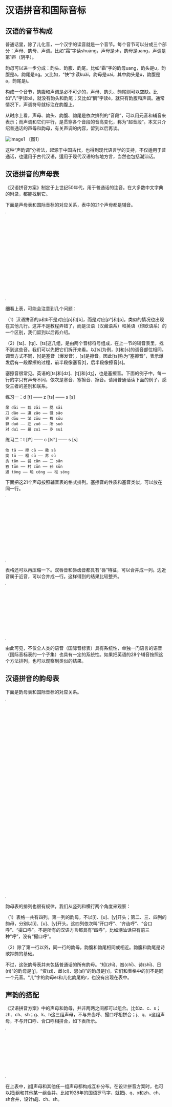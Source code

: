 # 汉语拼音和国际音标

## 汉语的音节构成

普通话里，除了儿化音，一个汉字的读音就是一个音节。每个音节可以分成三个部分：声母、韵母、声调。比如“霜”字读shuāng，声母是sh，韵母是uang，声调是第1声（阴平）。

韵母可以进一步分成：韵头、韵腹、韵尾。比如“霜”字的韵母uang，韵头是u，韵腹是a，韵尾是ng。又比如，“快”字读kuài，韵母是uai，其中韵头是u，韵腹是a，韵尾是i。

构成一个音节，韵腹和声调是必不可少的，声母、韵头、韵尾则可以空缺。比如“八”字读bā，就没有韵头和韵尾；又比如“鹅”字读é，就只有韵腹和声调。通常情况下，声调符号就标注在韵腹上。

从时序上看，声母、韵头、韵腹、韵尾是依次排列的“音段”，可以用元音和辅音来表示；而声调和它们平行，是贯穿各个音段的音高变化，称为“超音段”。本文只介绍普通话的声母和韵母，有关声调的内容，留到以后再谈。

![image1] 〔图1〕

这种“声韵调”分析法，起源于中国古代，也得到现代语言学的支持，不仅适用于普通话，也适用于古代汉语，适用于现代汉语的各地方言，当然也包括潮汕话。

## 汉语拼音的声母表

《汉语拼音方案》制定于上世纪50年代，用于普通话的注音。在大多数中文字典的附录，都能找到它。

下面是声母表和国际音标的对应关系，表中的21个声母都是辅音。

<table style="width:1px; white-space:nowrap; text-align:center;">
  <tr>
    <td><span style="font-size:2em;">b</span> [p] 玻</td>
    <td><span style="font-size:2em;">p</span> [pʰ] 坡</td>
    <td><span style="font-size:2em;">m</span> [m] 摸</td>
    <td><span style="font-size:2em;">f</span> [f] 佛</td>
  </tr>
  <tr>
    <td><span style="font-size:2em;">d</span> [t] 得</td>
    <td><span style="font-size:2em;">t</span> [tʰ] 特</td>
    <td><span style="font-size:2em;">n</span> [n] 讷</td>
    <td><span style="font-size:2em;">l</span> [l] 勒</td>
  </tr>
  <tr>
    <td><span style="font-size:2em;">g</span> [k] 哥</td>
    <td><span style="font-size:2em;">k</span> [kʰ] 科</td>
    <td><span style="font-size:2em;">h</span> [x] 喝</td>
    <td></td>
  </tr>
  <tr>
    <td><span style="font-size:2em;">j</span> [tɕ] 基</td>
    <td><span style="font-size:2em;">q</span> [tɕʰ] 欺</td>
    <td><span style="font-size:2em;">x</span> [ɕ] 希</td>
    <td></td>
  </tr>
  <tr>
    <td><span style="font-size:2em;">zh</span> [tʂ] 知</td>
    <td><span style="font-size:2em;">ch</span> [tʂʰ] 蚩</td>
    <td><span style="font-size:2em;">sh</span> [ʂ] 诗</td>
    <td><span style="font-size:2em;">r</span> [ɻ] 日</td>
  </tr>
  <tr>
    <td><span style="font-size:2em;">z</span> [ts] 资</td>
    <td><span style="font-size:2em;">c</span> [tsʰ] 雌</td>
    <td><span style="font-size:2em;">s</span> [s] 思</td>
    <td></td>
  </tr>
</table>

细看上表，可能会注意到几个问题：

（1）汉语拼音的p和b不是对应[p]和[b]，而是对应[pʰ]和[p]。类似的情况也出现在其他几行。这并不是教程弄错了，而是汉语（汉藏语系）和英语（印欧语系）的一个区别，我们留到以后再介绍。

（2）[tɕ]、[tʂ]、[ts]这几组，是由两个音标符号组成，在上一节的辅音表里，找不到这些音。我们可以先把它们拆开来看。以[ts]为例，[t]和[s]的调音部位相同，调音方式不同，[t]是塞音（爆发音），[s]是擦音。因此[ts]称为“塞擦音”，表示爆发后有一段摩擦的过程，前半段像塞音[t]，后半段像擦音[s]。

塞擦音很常见。英语的[ts]和[dz]、[tʃ]和[dʒ]，也是塞擦音。下面的例子中，每一行的字只有声母不同，依次是塞音、塞擦音、擦音。请用普通话读下面的例子，感受三者的差别和联系。

练习一：d [t] —— z [ts] —— s [s]

```
呆 dāi —— 栽 zāi —— 腮 sāi
刀 dāo —— 遭 zāo —— 骚 sāo
兜 dōu —— 邹 zōu —— 搜 sōu
躲 duǒ —— 左 zuǒ —— 所 suǒ
对 duì —— 最 zuì —— 岁 suì
```

练习二：t [tʰ] —— c [tsʰ] —— s [s]

```
他 tā —— 擦 cā —— 撒 sā
突 tū —— 粗 cū —— 苏 sū
贪 tān —— 餐 cān —— 三 sān
吞 tūn —— 村 cūn —— 孙 sūn
通 tōng —— 聪 cōng —— 松 sōng
```

下面把这21个声母按照辅音表的格式排列。塞擦音的性质和塞音类似，可以放在同一行。

<table style="width:1px; white-space:nowrap; text-align:center;">
  <tr>
    <td></td>
    <td>双唇</td>
    <td>唇齿</td>
    <td colspan="2">齿/龈</td>
    <td>腭前</td>
    <td>翘舌</td>
    <td>软腭</td>
  </tr>
  <tr>
    <td>塞音</td>
    <td>b [p]<br>p [pʰ]</td>
    <td></td>
    <td>d [t]<br>t [tʰ]</td>
    <td>z [ts]<br>c [tsʰ]</td>
    <td>j [tɕ]<br>q [tɕʰ]</td>
    <td>zh [tʂ]<br>ch [tʂʰ]</td>
    <td>g [k]<br>ck [kʰ]</td>
  </tr>
  <tr>
    <td>鼻音</td>
    <td>m [m]</td>
    <td></td>
    <td>n [n]</td>
    <td></td>
    <td></td>
    <td></td>
    <td></td>
  </tr>
  <tr>
    <td>擦音</td>
    <td></td>
    <td>f [f]</td>
    <td></td>
    <td>s [s]</td>
    <td>x [ɕ]</td>
    <td>sh [ʂ]</td>
    <td>h [x]</td>
  </tr>
  <tr>
    <td>近音</td>
    <td></td>
    <td></td>
    <td></td>
    <td></td>
    <td></td>
    <td>r [ɻ]</td>
    <td></td>
  </tr>
  <tr>
    <td>边音</td>
    <td></td>
    <td></td>
    <td>l [l]</td>
    <td></td>
    <td></td>
    <td></td>
    <td></td>
  </tr>
</table>

表格还可以再压缩一下。双唇音和唇齿音都具有“唇”特征，可以合并成一列。边近音属于近音，可以合并成一行。这样得到的结果比较整齐。

<table style="width:1px; white-space:nowrap; text-align:center;">
  <tr>
    <td></td>
    <td>唇</td>
    <td colspan="2">齿/龈</td>
    <td>腭前</td>
    <td>翘舌</td>
    <td>软腭</td>
  </tr>
  <tr>
    <td>塞音</td>
    <td>b [p]<br>p [pʰ]</td>
    <td>d [t]<br>t [tʰ]</td>
    <td>z [ts]<br>c [tsʰ]</td>
    <td>j [tɕ]<br>q [tɕʰ]</td>
    <td>zh [tʂ]<br>ch [tʂʰ]</td>
    <td>g [k]<br>ck [kʰ]</td>
  </tr>
  <tr>
    <td>鼻音</td>
    <td>m [m]</td>
    <td>n [n]</td>
    <td></td>
    <td></td>
    <td></td>
    <td></td>
  </tr>
  <tr>
    <td>擦音</td>
    <td>f [f]</td>
    <td></td>
    <td>s [s]</td>
    <td>x [ɕ]</td>
    <td>sh [ʂ]</td>
    <td>h [x]</td>
  </tr>
  <tr>
    <td>近音</td>
    <td></td>
    <td>l [l]</td>
    <td></td>
    <td></td>
    <td>r [ɻ]</td>
    <td></td>
  </tr>
</table>

由此可见，不仅全人类的语音（国际音标表）具有系统性，单独一门语言的语音（国际音标表的一个子集）也具有一定的系统性。如果把英语的28个辅音按照这个方法排列，也可以观察到类似的结果。

## 汉语拼音的韵母表

下面是韵母表和国际音标的对应关系。

<table style="width:1px; white-space:nowrap; text-align:center;">
  <tr>
    <td>开口呼</td>
    <td>齐齿呼</td>
    <td>合口呼</td>
    <td>撮口呼</td>
  </tr>
  <tr>
    <td></td>
    <td><span style="font-size:2em;">i</span> [i] 衣</td>
    <td><span style="font-size:2em;">u</span> [u] 乌</td>
    <td><span style="font-size:2em;">ü</span> [y] 迂</td>
  </tr>
  <tr>
    <td><span style="font-size:2em;">a</span> [a] 啊</td>
    <td><span style="font-size:2em;">ia</span> [ia] 呀</td>
    <td><span style="font-size:2em;">ua</span> [ua] 蛙</td>
    <td></td>
  </tr>
  <tr>
    <td><span style="font-size:2em;">o</span> [o] 喔</td>
    <td></td>
    <td><span style="font-size:2em;">uo</span> [uo] 窝</td>
    <td></td>
  </tr>
  <tr>
    <td><span style="font-size:2em;">e</span> [ɤ] 鹅</td>
    <td><span style="font-size:2em;">ie</span> [ie] 耶</td>
    <td></td>
    <td><span style="font-size:2em;">üe</span> [ye] 约</td>
  </tr>
  <tr>
    <td><span style="font-size:2em;">ai</span> [ai] 哀</td>
    <td></td>
    <td><span style="font-size:2em;">uai</span> [uai] 歪</td>
    <td></td>
  </tr>
  <tr>
    <td><span style="font-size:2em;">ei</span> [ei] 欸</td>
    <td></td>
    <td><span style="font-size:2em;">uei</span> [uei] 威</td>
    <td></td>
  </tr>
  <tr>
    <td><span style="font-size:2em;">ao</span> [au] 熬</td>
    <td><span style="font-size:2em;">iao</span> [iau] 腰</td>
    <td></td>
    <td></td>
  </tr>
  <tr>
    <td><span style="font-size:2em;">ou</span> [ou] 欧</td>
    <td><span style="font-size:2em;">iou</span> [iou] 忧</td>
    <td></td>
    <td></td>
  </tr>
  <tr>
    <td><span style="font-size:2em;">an</span> [an] 安</td>
    <td><span style="font-size:2em;">ian</span> [ian] 烟</td>
    <td><span style="font-size:2em;">uan</span> [uan] 弯</td>
    <td><span style="font-size:2em;">üan</span> [yan] 冤</td>
  </tr>
  <tr>
    <td><span style="font-size:2em;">en</span> [ən] 恩</td>
    <td><span style="font-size:2em;">in</span> [iᵊn] 因</td>
    <td><span style="font-size:2em;">uen</span> [uən] 温</td>
    <td><span style="font-size:2em;">ün</span> [yᵊn] 晕</td>
  </tr>
  <tr>
    <td><span style="font-size:2em;">ang</span> [aŋ] 昂</td>
    <td><span style="font-size:2em;">iang</span> [iaŋ] 央</td>
    <td><span style="font-size:2em;">uang</span> [uaŋ] 汪</td>
    <td></td>
  </tr>
  <tr>
    <td><span style="font-size:2em;">eng</span> [əŋ] 亨的韵母</td>
    <td><span style="font-size:2em;">ieng</span> [iᵊŋ] 英</td>
    <td><span style="font-size:2em;">ueng</span> [uəŋ] 翁</td>
    <td></td>
  </tr>
  <tr>
    <td><span style="font-size:2em;">ong</span> [ʊŋ] 轰的韵母</td>
    <td><span style="font-size:2em;">iong</span> [iʊŋ] 雍</td>
    <td></td>
    <td></td>
  </tr>
</table>

韵母表的排列也很有规律，我们从竖列和横行两个角度来观察：

（1）表格一共有四列。第一列的韵母，不以[i]、[u]、[y]开头；第二、三、四列的韵母，分别以[i]、[u]、[y]开头。这四列依次叫“开口呼”、“齐齿呼”、“合口呼”、“撮口呼”。不是所有的汉语方言都具有“四呼”，比如潮汕话只有前三种“呼”，没有“撮口呼”。

（2）除了第一行以外，同一行的韵母，韵腹和韵尾相同或相近。韵腹和韵尾是诗歌押韵的基础。

不过，这张韵母表并未包括普通话的所有韵母。“知(zhī)、蚩(chī)、诗(shī)、日(rì)”的韵母是[ʅ]，“资(zī)、雌(cí)、思(sī)”的韵母是[ɿ]，它们和表格中的[i]不是同一个元音。“儿”字的韵母er和儿化韵尾的r，也没有出现在表中。

## 声韵的搭配

《汉语拼音方案》中的声母和韵母，并非两两之间都可以组合。比如z、c、s；zh、ch、sh；g、k、h这三组声母，不与齐齿呼、撮口呼相拼合；j、q、x这组声母，不与开口呼、合口呼相拼合，如下表所示。

<table style="width:1px; white-space:nowrap; text-align:center;">
  <tr>
    <td></td>
    <td>开口呼</td>
    <td>齐齿呼</td>
    <td>合口呼</td>
    <td>撮口呼</td>
  </tr>
  <tr>
    <td>z、c、s</td>
    <td>+</td>
    <td></td>
    <td>+</td>
    <td></td>
  </tr>
  <tr>
    <td>zh、ch、sh</td>
    <td>+</td>
    <td></td>
    <td>+</td>
    <td></td>
  </tr>
  <tr>
    <td>g、k、h</td>
    <td>+</td>
    <td></td>
    <td>+</td>
    <td></td>
  </tr>
  <tr>
    <td>j、q、x</td>
    <td></td>
    <td>+</td>
    <td></td>
    <td>+</td>
  </tr>
</table>

在上表中，j组声母和其他任一组声母都构成互补分布。在设计拼音方案时，也可以把j组和其他某一组合并。比如1928年的国语罗马字，就把j、q、x和zh、ch、sh合并，设计成j、ch、sh。

[image1]: http://ww2.sinaimg.cn/large/006mIeATjw1f21zygu68nj30c709gt9m.jpg
